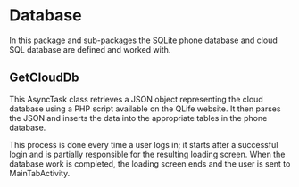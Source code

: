 # Database

In this package and sub-packages the SQLite phone database and cloud SQL database are defined and worked with.

## GetCloudDb

This AsyncTask class retrieves a JSON object representing the cloud database using a PHP script available on the
QLife website. It then parses the JSON and inserts the data into the appropriate tables in the phone database.

This process is done every time a user logs in; it starts after a successful login and is partially responsible for the 
resulting loading screen. When the database work is completed, the loading screen ends and the user is sent to
MainTabActivity.

